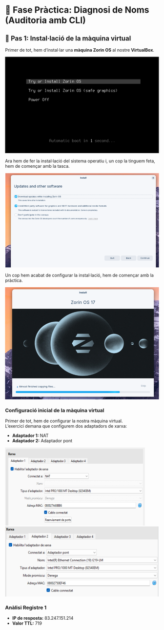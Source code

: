 # 🧩 Fase Pràctica: Diagnosi de Noms (Auditoria amb CLI)

## 🔹 Pas 1: Instal·lació de la màquina virtual

Primer de tot, hem d’instal·lar una **màquina Zorin OS** al nostre **VirtualBox**.

![captura1](img/capt1.png)

Ara hem de fer la instal·lació del sistema operatiu i, un cop la tinguem feta, hem de començar amb la tasca.

![captura2](img/capt2.png)

Un cop hem acabat de configurar la instal·lació, hem de començar amb la pràctica.

![captura3](img/capt3.png)

###  Configuració inicial de la màquina virtual

Primer de tot, hem de configurar la nostra màquina virtual.  
L’exercici demana que configurem dos adaptadors de xarxa:

- **Adaptador 1:** NAT  
- **Adaptador 2:** Adaptador pont  

![captura4](img/capt4.png)             ![captura5](img/capt5.png)

###  Anàlisi Registre 1

- **IP de resposta:** 83.247.151.214  
- **Valor TTL:** 719




